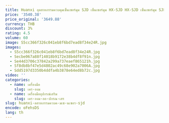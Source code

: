 ```yaml
---
title: Huanxi อุตสาหกรรมควบคุมเซ็นเซอร์มุม SJD เซ็นเซอร์มุม HX-SJD HX-SJD เซ็นเซอร์มุม SJD
price: '3540.38'
price_original: '3649.88'
currency: THB
discount: 3%
rating: 4.5
volume: 60
image: S5cc366f326c041eb8f6bd7ead8f34e24R.jpg
images:
  - S5cc366f326c041eb8f6bd7ead8f34e24R.jpg
  - Secbe067a88f14018b9172e38b4df8f91n.jpg
  - Se44d3706c37842a299a737eaef865121h.jpg
  - Sf8db8bf47e5d4802ac49c68e902a7006A.jpg
  - Sdd5197d3350b4ddfa4b3878e64ed8b72c.jpg
video: ''
categories:
  - name: เครื่องมือ
    slug: เคร-องม
  - name: เครื่องมืออุปกรณ์เสริม
    slug: เคร-องม-ออ-ปกรณ-เสร
slug: huanxi-ตสาหกรรมควบค-มเซ-นเซอร-sjd
encode: oFehsDS
lang: th
---
```

  